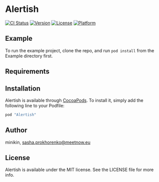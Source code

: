 # Alertish

[![CI Status](http://img.shields.io/travis/minikin/Alertish.svg?style=flat)](https://travis-ci.org/minikin/Alertish)
[![Version](https://img.shields.io/cocoapods/v/Alertish.svg?style=flat)](http://cocoapods.org/pods/Alertish)
[![License](https://img.shields.io/cocoapods/l/Alertish.svg?style=flat)](http://cocoapods.org/pods/Alertish)
[![Platform](https://img.shields.io/cocoapods/p/Alertish.svg?style=flat)](http://cocoapods.org/pods/Alertish)

## Example

To run the example project, clone the repo, and run `pod install` from the Example directory first.

## Requirements

## Installation

Alertish is available through [CocoaPods](http://cocoapods.org). To install
it, simply add the following line to your Podfile:

```ruby
pod "Alertish"
```

## Author

minikin, sasha.prokhorenko@meetnow.eu

## License

Alertish is available under the MIT license. See the LICENSE file for more info.
